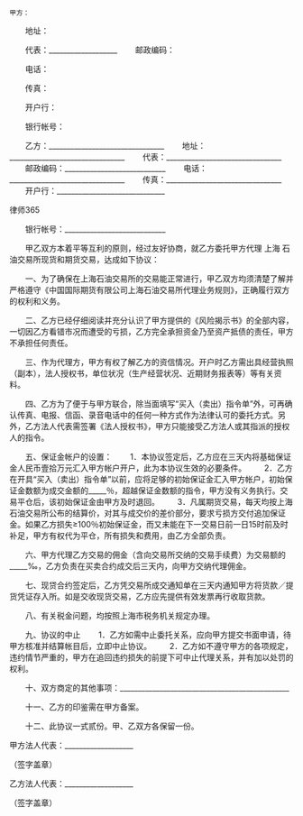 
 


    甲方：


　　地址：


　　代表：___________________
　　邮政编码：


　　电话：


　　传真：


　　开户行：


　　银行帐号：


　　乙方：________________________________
　　地址：________________________________
　　代表：________________________________
　　邮政编码：____________________________
　　电话：________________________________
　　传真：________________________________
　　开户行：______________________________




 
律师365






　　银行帐号：____________________________




　　甲乙双方本着平等互利的原则，经过友好协商，就乙方委托甲方代理
上海
石油交易所现货和期货交易，达成如下协议：


　　一、为了确保在上海石油交易所的交易能正常进行，甲乙双方均须清楚了解并严格遵守《中国国际期货有限公司上海石油交易所代理业务规则》，正确履行双方的权利和义务。


　　二、乙方已经仔细阅读并充分认识了甲方提供的《风险揭示书》的全部内容，一切因乙方看错市况而遭受的亏损，乙方完全承担资金乃至资产抵债的责任，甲方不承担任何责任。


　　三、作为代理方，甲方有权了解乙方的资信情况。开户时乙方需出具经营执照（副本），法人授权书，单位状况（生产经营状况、近期财务报表等）等有关资料。


　　四、乙方为了便于与甲方联合，除当面填写“买入（卖出）指令单”外，可再确认传真、电报、信函、录音电话中的任何一种方式作为法律认可的委托方式。另外，乙方法人代表需签署《法人授权书》，甲方只能接受乙方法人或其指派的授权人的指令。


　　五、保证金帐户的设置：
　　1．本协议签定后，乙方应在三天内将基础保证金人民币壹拾万元汇入甲方帐户开户，此为本协议生效的必要条件。
　　2．乙方在开具“买入（卖出）指令单”以前，应将足够的初始保证金汇入甲方帐户，初始保证金数额为成交金额的_____％，超越保证金数额的指令，甲方没有义务执行。交易平仓后，该初始保证金由甲方及时退回。
　　3．凡属期货交易，每天均按上海石油交易所公布的结算价，对其与成交价的差价部分，要求亏损方交付追加保证金。如果乙方损失≥100％初始保证金，而又未能在下一交易日前一日15时前及时补足，甲方有权代为平仓，所有损失和费用，由乙方全部负责。


　　六、甲方代理乙方交易的佣金（含向交易所交纳的交易手续费）为交易额的_____‰，乙方负责在买卖合约成交后三天内，向甲方交纳代理佣金。


　　七、现贷合约签定后，乙方凭交易所成交通知单在三天内通知甲方将货款／提货凭证存入所。如是交收现货交易，乙方应先提供有效发票再行收取货款。


　　八、有关税金问题，均按照上海市税务机关规定办理。


　　九、协议的中止
　　1．乙方如需中止委托关系，应向甲方提交书面申请，待甲方核准并结算帐目后，立即中止协议。
　　2．乙方如不遵守甲方的各项规定，违约情节严重的，甲方在追回违约损失的前提下可中止代理关系，并有加以处罚的权利。


　　十、双方商定的其他事项：_______________________________________________


　　十一、乙方的印鉴需在甲方备案。


　　十二、此协议一式贰份。甲、乙双方各保留一份。


 



 甲方法人代表：___________________
 
（签字盖章）                      
 
乙方法人代表：___________________
 
（签字盖章）                     
 

 
 

 
 
 
  
 
  
 
   


   
 

   


   


   
 
 
  
 
 
 

